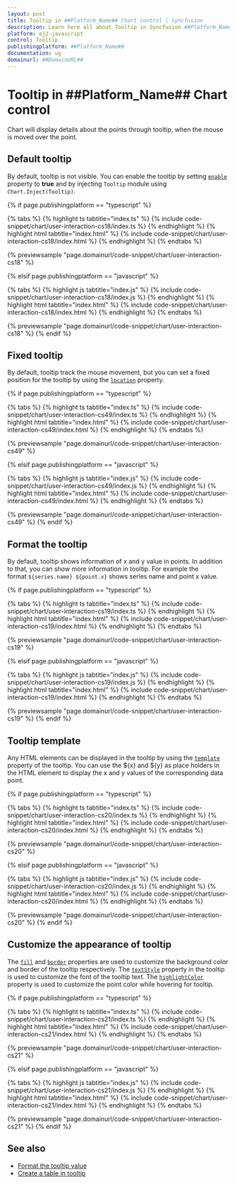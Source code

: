 ```yaml
---
layout: post
title: Tooltip in ##Platform_Name## Chart control | Syncfusion
description: Learn here all about Tooltip in Syncfusion ##Platform_Name## Chart control of Syncfusion Essential JS 2 and more.
platform: ej2-javascript
control: Tooltip 
publishingplatform: ##Platform_Name##
documentation: ug
domainurl: ##DomainURL##
---
```


# Tooltip in ##Platform_Name## Chart control

<!-- markdownlint-disable MD036 -->

Chart will display details about the points through tooltip, when the mouse is moved over the point.

## Default tooltip

By default, tooltip is not visible. You can enable the tooltip by setting [`enable`](../api/chart/tooltipSettings/#enable) property to **true** and by injecting `Tooltip` module using `Chart.Inject(Tooltip)`.

{% if page.publishingplatform == "typescript" %}

{% tabs %}
{% highlight ts tabtitle="index.ts" %}
{% include code-snippet/chart/user-interaction-cs18/index.ts %}
{% endhighlight %}
{% highlight html tabtitle="index.html" %}
{% include code-snippet/chart/user-interaction-cs18/index.html %}
{% endhighlight %}
{% endtabs %}
        
{% previewsample "page.domainurl/code-snippet/chart/user-interaction-cs18" %}

{% elsif page.publishingplatform == "javascript" %}

{% tabs %}
{% highlight js tabtitle="index.js" %}
{% include code-snippet/chart/user-interaction-cs18/index.js %}
{% endhighlight %}
{% highlight html tabtitle="index.html" %}
{% include code-snippet/chart/user-interaction-cs18/index.html %}
{% endhighlight %}
{% endtabs %}

{% previewsample "page.domainurl/code-snippet/chart/user-interaction-cs18" %}
{% endif %}

<!-- markdownlint-disable MD013 -->

## Fixed tooltip

By default, tooltip track the mouse movement, but you can set a fixed position for the tooltip by using the [`location`](../api/chart/tooltipSettings/#location) property.

{% if page.publishingplatform == "typescript" %}

{% tabs %}
{% highlight ts tabtitle="index.ts" %}
{% include code-snippet/chart/user-interaction-cs49/index.ts %}
{% endhighlight %}
{% highlight html tabtitle="index.html" %}
{% include code-snippet/chart/user-interaction-cs49/index.html %}
{% endhighlight %}
{% endtabs %}
        
{% previewsample "page.domainurl/code-snippet/chart/user-interaction-cs49" %}

{% elsif page.publishingplatform == "javascript" %}

{% tabs %}
{% highlight js tabtitle="index.js" %}
{% include code-snippet/chart/user-interaction-cs49/index.js %}
{% endhighlight %}
{% highlight html tabtitle="index.html" %}
{% include code-snippet/chart/user-interaction-cs49/index.html %}
{% endhighlight %}
{% endtabs %}

{% previewsample "page.domainurl/code-snippet/chart/user-interaction-cs49" %}
{% endif %}

## Format the tooltip

<!-- markdownlint-disable MD013 -->

By default, tooltip shows information of x and y value in points. In addition to that, you can show more information in tooltip. For example the format `${series.name} ${point.x}` shows series name and point x value.

{% if page.publishingplatform == "typescript" %}

{% tabs %}
{% highlight ts tabtitle="index.ts" %}
{% include code-snippet/chart/user-interaction-cs19/index.ts %}
{% endhighlight %}
{% highlight html tabtitle="index.html" %}
{% include code-snippet/chart/user-interaction-cs19/index.html %}
{% endhighlight %}
{% endtabs %}
        
{% previewsample "page.domainurl/code-snippet/chart/user-interaction-cs19" %}

{% elsif page.publishingplatform == "javascript" %}

{% tabs %}
{% highlight js tabtitle="index.js" %}
{% include code-snippet/chart/user-interaction-cs19/index.js %}
{% endhighlight %}
{% highlight html tabtitle="index.html" %}
{% include code-snippet/chart/user-interaction-cs19/index.html %}
{% endhighlight %}
{% endtabs %}

{% previewsample "page.domainurl/code-snippet/chart/user-interaction-cs19" %}
{% endif %}

## Tooltip template

Any HTML elements can be displayed in the tooltip by using the [`template`](../api/chart/tooltipSettings/#template) property of the tooltip. You can use the ${x} and ${y} as place holders in the HTML element to display the x and y values of the corresponding data point.

{% if page.publishingplatform == "typescript" %}

{% tabs %}
{% highlight ts tabtitle="index.ts" %}
{% include code-snippet/chart/user-interaction-cs20/index.ts %}
{% endhighlight %}
{% highlight html tabtitle="index.html" %}
{% include code-snippet/chart/user-interaction-cs20/index.html %}
{% endhighlight %}
{% endtabs %}
        
{% previewsample "page.domainurl/code-snippet/chart/user-interaction-cs20" %}

{% elsif page.publishingplatform == "javascript" %}

{% tabs %}
{% highlight js tabtitle="index.js" %}
{% include code-snippet/chart/user-interaction-cs20/index.js %}
{% endhighlight %}
{% highlight html tabtitle="index.html" %}
{% include code-snippet/chart/user-interaction-cs20/index.html %}
{% endhighlight %}
{% endtabs %}

{% previewsample "page.domainurl/code-snippet/chart/user-interaction-cs20" %}
{% endif %}

## Customize the appearance of tooltip

The [`fill`](../api/chart/tooltipSettings/#fill) and [`border`](../api/chart/tooltipSettings/#border) properties are used to customize the background color and border of the tooltip respectively. The [`textStyle`](../api/chart/tooltipSettings/#textstyle) property in the tooltip is used to customize the font of the tooltip text. The [`highlightColor`](../api/chart#highlightcolor) property is used to customize the point color while hovering for tooltip.

{% if page.publishingplatform == "typescript" %}

{% tabs %}
{% highlight ts tabtitle="index.ts" %}
{% include code-snippet/chart/user-interaction-cs21/index.ts %}
{% endhighlight %}
{% highlight html tabtitle="index.html" %}
{% include code-snippet/chart/user-interaction-cs21/index.html %}
{% endhighlight %}
{% endtabs %}
        
{% previewsample "page.domainurl/code-snippet/chart/user-interaction-cs21" %}

{% elsif page.publishingplatform == "javascript" %}

{% tabs %}
{% highlight js tabtitle="index.js" %}
{% include code-snippet/chart/user-interaction-cs21/index.js %}
{% endhighlight %}
{% highlight html tabtitle="index.html" %}
{% include code-snippet/chart/user-interaction-cs21/index.html %}
{% endhighlight %}
{% endtabs %}

{% previewsample "page.domainurl/code-snippet/chart/user-interaction-cs21" %}
{% endif %}

## See also

* [Format the tooltip value](./how-to/tool-tip-format.md)
* [Create a table in tooltip](./how-to/tool-tip-table#create-a-table-in-tooltip.md)
